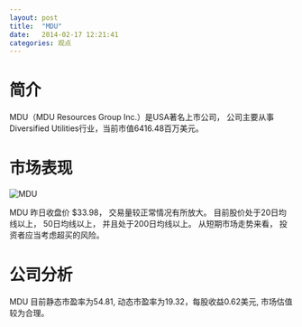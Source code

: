 ```yaml
---
layout: post
title:  "MDU"
date:   2014-02-17 12:21:41
categories: 观点
---
```


# 简介
MDU（MDU Resources Group Inc.）是USA著名上市公司，
公司主要从事Diversified Utilities行业，当前市值6416.48百万美元。

# 市场表现

![MDU](http://finviz.com/chart.ashx?t=MDU&ty=c&ta=1&p=d&s=l)

MDU 昨日收盘价 $33.98，
交易量较正常情况有所放大。
目前股价处于20日均线以上，
50日均线以上，
并且处于200日均线以上。
从短期市场走势来看，
投资者应当考虑超买的风险。

# 公司分析
MDU 目前静态市盈率为54.81, 动态市盈率为19.32，每股收益0.62美元,
市场估值较为合理。
